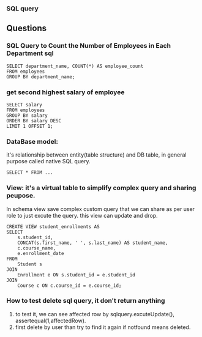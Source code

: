 ### SQL query

## Questions
### SQL Query to Count the Number of Employees in Each Department sql
```
SELECT department_name, COUNT(*) AS employee_count
FROM employees
GROUP BY department_name;
```
### get second highest salary of employee
```
SELECT salary
FROM employees
GROUP BY salary
ORDER BY salary DESC
LIMIT 1 OFFSET 1;
```
### DataBase model:
it's relationship between entity(table structure) and DB table, in general purpose called native SQL query.
```
SELECT * FROM ...

```

### View: it's a virtual table to simplify complex query and sharing peupose.
In schema view save complex custom query that we can share as per user role to just excute the query.
this view can update and drop.

```
CREATE VIEW student_enrollments AS
SELECT 
    s.student_id,
    CONCAT(s.first_name, ' ', s.last_name) AS student_name,
    c.course_name,
    e.enrollment_date
FROM 
    Student s
JOIN 
    Enrollment e ON s.student_id = e.student_id
JOIN 
    Course c ON c.course_id = e.course_id;

```
### How to test delete sql query, it don't return anything
1. to test it, we can see affected row by sqlquery.excuteUpdate(), assertequal(1,affectedRow).
2. first delete by user than try to find it again if notfound means deleted.   



